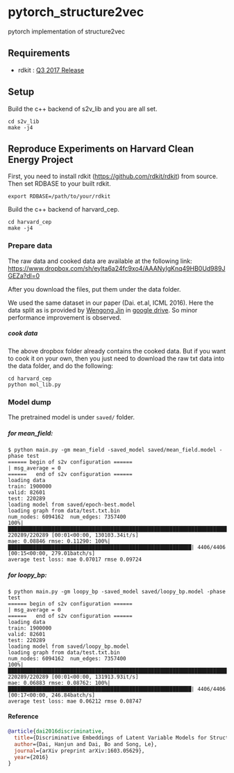 # pytorch_structure2vec
pytorch implementation of structure2vec

## Requirements

- rdkit : [Q3 2017 Release](https://github.com/rdkit/rdkit/releases/tag/Release_2017_09_1)

## Setup

Build the c++ backend of s2v_lib and you are all set.

```
cd s2v_lib
make -j4  
```

## Reproduce Experiments on Harvard Clean Energy Project

First, you need to install rdkit (https://github.com/rdkit/rdkit) from source. Then set RDBASE to your built rdkit.
```
export RDBASE=/path/to/your/rdkit
```

Build the c++ backend of harvard_cep. 

```
cd harvard_cep
make -j4
```

### Prepare data

The raw data and cooked data are available at the following link:
https://www.dropbox.com/sh/eylta6a24fc9xo4/AAANyIgKnq49HB0Ud989JGEZa?dl=0

After you download the files, put them under the data folder. 

We used the same dataset in our paper (Dai. et.al, ICML 2016). Here the data split as is provided by [Wengong Jin](http://people.csail.mit.edu/wengong/) in [google drive](https://drive.google.com/drive/folders/0B0GLTTNiVPEkdmlac2tDSzBFVzg). So minor performance improvement is observed. 

##### cook data
The above dropbox folder already contains the cooked data. But if you want to cook it on your own, then you just need to download the raw txt data into the data folder, and do the following:

```
cd harvard_cep
python mol_lib.py
```

### Model dump

The pretrained model is under ```saved/``` folder. 

##### for mean_field: 
```
$ python main.py -gm mean_field -saved_model saved/mean_field.model -phase test
====== begin of s2v configuration ======
| msg_average = 0
======   end of s2v configuration ======
loading data
train: 1900000
valid: 82601
test: 220289
loading model from saved/epoch-best.model
loading graph from data/test.txt.bin
num_nodes: 6094162	num_edges: 7357400
100%|███████████████████████████████████████████████████████████████████████████████████| 220289/220289 [00:01<00:00, 130103.34it/s]
mae: 0.08846 rmse: 0.11290: 100%|███████████████████████████████████████████████████████████| 4406/4406 [00:15<00:00, 279.01batch/s]
average test loss: mae 0.07017 rmse 0.09724
```
##### for loopy_bp:
```
$ python main.py -gm loopy_bp -saved_model saved/loopy_bp.model -phase test
====== begin of s2v configuration ======
| msg_average = 0
======   end of s2v configuration ======
loading data
train: 1900000
valid: 82601
test: 220289
loading model from saved/loopy_bp.model
loading graph from data/test.txt.bin
num_nodes: 6094162	num_edges: 7357400
100%|███████████████████████████████████████████████████████████████████████████████████| 220289/220289 [00:01<00:00, 131913.93it/s]
mae: 0.06883 rmse: 0.08762: 100%|███████████████████████████████████████████████████████████| 4406/4406 [00:17<00:00, 246.84batch/s]
average test loss: mae 0.06212 rmse 0.08747

```

#### Reference

```bibtex
@article{dai2016discriminative,
  title={Discriminative Embeddings of Latent Variable Models for Structured Data},
  author={Dai, Hanjun and Dai, Bo and Song, Le},
  journal={arXiv preprint arXiv:1603.05629},
  year={2016}
}
```
